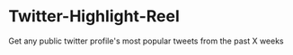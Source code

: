# Twitter-Highlight-Reel
Get any public twitter profile's most popular tweets from the past X weeks
